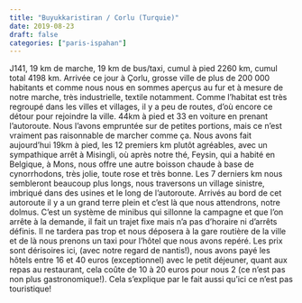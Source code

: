 ```yaml
---
title: "Buyukkaristiran / Corlu (Turquie)"
date: 2019-08-23
draft: false
categories: ["paris-ispahan"]
---
```


J141, 19 km de marche, 19 km de bus/taxi, cumul à pied 2260 km, cumul total 4198 km.
Arrivée ce jour à Çorlu, grosse ville de plus de 200 000 habitants et comme nous nous en sommes aperçus au fur et à mesure de notre marche, très industrielle, textile notamment.
Comme l’habitat est très regroupé dans les villes et villages, il y a peu de routes, d’où encore ce détour pour rejoindre la ville. 44km à pied et 33 en voiture en prenant l’autoroute. Nous l’avons empruntée sur de petites portions, mais ce n’est vraiment pas raisonnable de marcher comme ça. Nous avons fait aujourd’hui 19km à pied, les 12 premiers km plutôt agréables, avec un sympathique arrêt à Misingli, où après notre thé, Feysin, qui a habité en Belgique, à Mons, nous offre une autre boisson chaude à base de cynorrhodons, très jolie, toute rose et très bonne. Les 7 derniers km nous sembleront beaucoup plus longs, nous traversons un village sinistre, imbriqué dans des usines et le long de l’autoroute. Arrivés au bord de cet autoroute il y a un grand terre plein et c’est là que nous attendrons, notre dolmus. C’est un système de minibus qui sillonne la campagne et que l’on arrête à la demande, il fait un trajet fixe mais n’a pas d’horaire ni d’arrêts définis. Il ne tardera pas trop et nous déposera à la gare routière de la ville et de là nous prenons un taxi pour l’hôtel que nous avons repéré. Les prix sont dérisoires ici, (avec notre regard de nantis!), nous avons payé les hôtels entre 16 et 40 euros (exceptionnel) avec le petit déjeuner, quant aux repas au restaurant, cela coûte de 10 à 20 euros pour nous 2 (ce n’est pas non plus gastronomique!). Cela s’explique par le fait aussi qu’ici ce n’est pas touristique!
